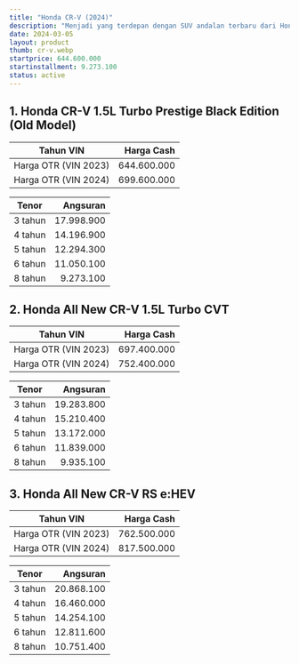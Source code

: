 ```yaml
---
title: "Honda CR-V (2024)"
description: "Menjadi yang terdepan dengan SUV andalan terbaru dari Honda, All New Honda CR-V yang kini hadir dalam pilihan mesin hybrid untuk konsumsi bahan bakar lebih hemat dan bertenaga."
date: 2024-03-05
layout: product
thumb: cr-v.webp
startprice: 644.600.000
startinstallment: 9.273.100
status: active
---
```

## 1. Honda CR-V 1.5L Turbo Prestige Black Edition (Old Model) 

| Tahun VIN | Harga Cash |
| --- | --: |
| Harga OTR (VIN 2023) | 644.600.000 |
| Harga OTR (VIN 2024) | 699.600.000 |

| Tenor | Angsuran |
| --- | --: |
| 3 tahun | 17.998.900 |
| 4 tahun | 14.196.900 |
| 5 tahun | 12.294.300 |
| 6 tahun | 11.050.100 |
| 8 tahun | 9.273.100 |

## 2. Honda All New CR-V 1.5L Turbo CVT

| Tahun VIN | Harga Cash |
| --- | --: |
| Harga OTR (VIN 2023) | 697.400.000 |
| Harga OTR (VIN 2024) | 752.400.000 |

| Tenor | Angsuran |
| --- | --: |
| 3 tahun | 19.283.800 |
| 4 tahun | 15.210.400 |
| 5 tahun | 13.172.000 |
| 6 tahun | 11.839.000 |
| 8 tahun | 9.935.100 |

## 3. Honda All New CR-V RS e:HEV

| Tahun VIN | Harga Cash |
| --- | --: |
| Harga OTR (VIN 2023) | 762.500.000 |
| Harga OTR (VIN 2024) | 817.500.000 |

| Tenor | Angsuran |
| --- | --: |
| 3 tahun | 20.868.100 |
| 4 tahun | 16.460.000 |
| 5 tahun | 14.254.100 |
| 6 tahun | 12.811.600 |
| 8 tahun | 10.751.400 |
